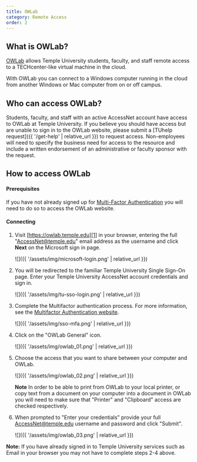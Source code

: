 ```yaml
---
title: OWLab
category: Remote Access
order: 2
---
```


## What is OWLab?

[OWLab][1] allows Temple University students, faculty, and staff
remote access to a TECHcenter-like virtual machine in the cloud.

With OWLab you can connect to a Windows computer running in the cloud
from another Windows or Mac computer from on or off campus.

## Who can access OWLab?

Students, faculty, and staff with an active AccessNet account have access to
OWLab at Temple University. If you believe you should have access but are
unable to sign in to the OWLab website, please submit a [TUhelp request]({{
'/get-help' | relative_url }}) to request access. Non-employees will need to
specify the business need for access to the resource and include a written
endorsement of an administrative or faculty sponsor with the request.

## How to access OWLab

#### Prerequisites

If you have not already signed up for [Multi-Factor Authentication][2] you
will need to do so to access the OWLab website.

#### Connecting

1. Visit [https://owlab.temple.edu][1] in your browser, entering the full
   "AccessNet@temple.edu" email address as the username and click **Next** on
   the Microsoft sign in page.

    ![]({{ '/assets/img/microsoft-login.png' | relative_url }})


2. You will be redirected to the familiar Temple University Single Sign-On
   page. Enter your Temple University AccessNet account credentials and sign in.

    ![]({{ '/assets/img/tu-sso-login.png' | relative_url }})


3. Complete the Multifactor authentication process. For more information,
   see the [Multifactor Authentication website][2].

    ![]({{ '/assets/img/sso-mfa.png' | relative_url }})


4. Click on the "OWLab General" icon.

    ![]({{ '/assets/img/owlab_01.png' | relative_url }})

5. Choose the access that you want to share between your computer and OWLab.

    ![]({{ '/assets/img/owlab_02.png' | relative_url }})

   **Note** In order to be able to print from OWLab to your local printer, or
   copy text from a document on your computer into a document in OWLab you will
   need to make sure that "Printer" and "Clipboard" access are checked
   respectively.


6. When prompted to "Enter your credentials" provide your full
   AccessNet@temple.edu username and password and click "Submit".

    ![]({{ '/assets/img/owlab_03.png' | relative_url }})


**Note:** If you have already signed in to Temple University services such as
Email in your browser you may not have to complete steps 2-4 above.

[1]: https://owlab.temple.edu
[2]: https://tuportal6.temple.edu/web/its/multi-factor-authentication
